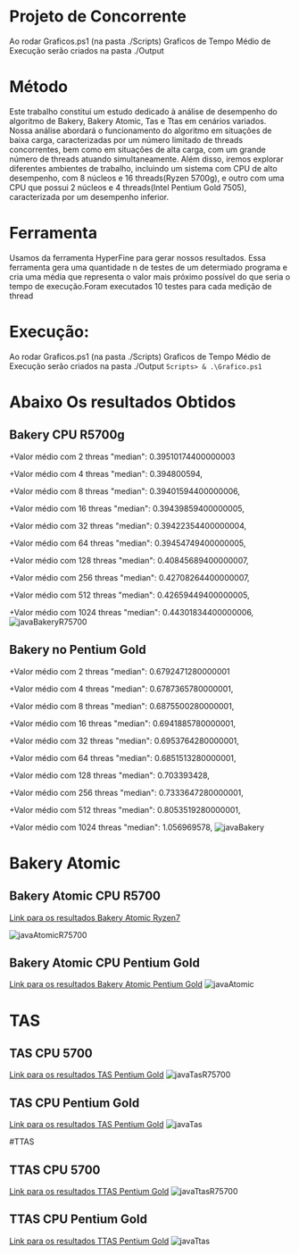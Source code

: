 # Projeto de Concorrente


Ao rodar Graficos.ps1 (na pasta ./Scripts) Graficos de Tempo Médio de Execução serão criados na pasta ./Output

# Método
Este trabalho constitui um estudo dedicado à análise de desempenho do algoritmo de Bakery, Bakery Atomic, Tas e Ttas em cenários variados. Nossa análise abordará o funcionamento do algoritmo em situações de baixa carga, caracterizadas por um número limitado de threads concorrentes, bem como em situações de alta carga, com um grande número de threads atuando simultaneamente. Além disso, iremos explorar diferentes ambientes de trabalho, incluindo um sistema com CPU de alto desempenho, com 8 núcleos e 16 threads(Ryzen 5700g), e outro com uma CPU que possui 2 núcleos e 4 threads(Intel Pentium Gold 7505), caracterizada por um desempenho inferior.

# Ferramenta
Usamos da ferramenta HyperFine para gerar nossos resultados. Essa ferramenta gera uma quantidade n de testes de um determiado programa e cria uma média que representa o valor mais próximo possível do que seria o tempo de execução.Foram executados 10 testes para cada medição de thread

# Execução:
Ao rodar Graficos.ps1 (na pasta ./Scripts) Graficos de Tempo Médio de Execução serão criados na pasta ./Output
``` Scripts> & .\Grafico.ps1 ```


# Abaixo Os resultados Obtidos 


## Bakery CPU R5700g
+Valor médio com 2 threas
"median": 0.39510174400000003
       
+Valor médio com 4 threas
"median": 0.394800594,
       
+Valor médio com 8 threas
"median": 0.39401594400000006,
        
+Valor médio com 16 threas
"median": 0.39439859400000005,
        
+Valor médio com 32 threas
"median": 0.39422354400000004,
         
+Valor médio com 64 threas
"median": 0.39454749400000005,
         
+Valor médio com 128 threas
"median": 0.40845689400000007,
         
+Valor médio com 256 threas
"median": 0.42708264400000007,
         
+Valor médio com 512 threas
"median": 0.42659449400000005,
         
+Valor médio com 1024 threas
"median": 0.44301834400000006,
![javaBakeryR75700](https://github.com/Henrique-Rmc/projConcorrente/assets/49095666/d7da4caa-d750-4fc5-acb7-398dc8b07d7f)

## Bakery no Pentium Gold
+Valor médio com 2 threas
"median": 0.6792471280000001
       
+Valor médio com 4 threas
"median": 0.6787365780000001,
       
+Valor médio com 8 threas
"median": 0.6875500280000001,
        
+Valor médio com 16 threas
"median": 0.6941885780000001,
        
+Valor médio com 32 threas
"median": 0.6953764280000001,
         
+Valor médio com 64 threas
"median": 0.6851513280000001,
         
+Valor médio com 128 threas
"median": 0.703393428,
         
+Valor médio com 256 threas
"median": 0.7333647280000001,
         
+Valor médio com 512 threas
"median": 0.8053519280000001,
         
+Valor médio com 1024 threas
"median": 1.056969578,
![javaBakery](https://github.com/Henrique-Rmc/projConcorrente/assets/49095666/ab3a6929-a8c9-4c2d-ad88-0502eb4e04b8)

# Bakery Atomic

## Bakery Atomic CPU R5700

[Link para os resultados Bakery Atomic Ryzen7](Scripts/output/Ryzen5700g/javaAtomic.json)

![javaAtomicR75700](https://github.com/Henrique-Rmc/projConcorrente/assets/49095666/be4e20a2-01b8-4b16-a74f-2ff6694d8836)

## Bakery Atomic CPU Pentium Gold
[Link para os resultados Bakery Atomic Pentium Gold](Scripts/output/PentiumGold7505/javaAtomic.json)
![javaAtomic](https://github.com/Henrique-Rmc/projConcorrente/assets/49095666/72d9b723-b375-44f7-b178-3d2336e23798)

# TAS

## TAS CPU 5700
[Link para os resultados TAS Pentium Gold](Scripts/output/Ryzen5700g/javaTas.json)
![javaTasR75700](https://github.com/Henrique-Rmc/projConcorrente/assets/49095666/ffec94bb-d65d-4720-8622-bd30bca16c00)

## TAS CPU Pentium Gold
[Link para os resultados TAS Pentium Gold](Scripts/output/PentiumGold7505/javaTas.json)
![javaTas](https://github.com/Henrique-Rmc/projConcorrente/assets/49095666/099fa78b-5b94-40a1-a1b1-d8d5cbf8d451)

#TTAS
## TTAS CPU 5700
[Link para os resultados TTAS Pentium Gold](Scripts/output/Ryzen5700g/javaTtas.json)
![javaTtasR75700](https://github.com/Henrique-Rmc/projConcorrente/assets/49095666/33955d81-d4dc-4626-8550-055f34e56d2f)

## TTAS CPU Pentium Gold
[Link para os resultados TTAS Pentium Gold](Scripts/output/PentiumGold7505/javaTas.json)
![javaTtas](https://github.com/Henrique-Rmc/projConcorrente/assets/49095666/ffc94fcf-a367-4aaf-9a63-9575139e05c3)
